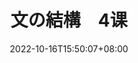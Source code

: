 ---
title: "文の結構　4课"
date: 2022-10-16T15:50:07+08:00
lastmod: 
tags: ["n3"]
summary: ""
draft: true
---